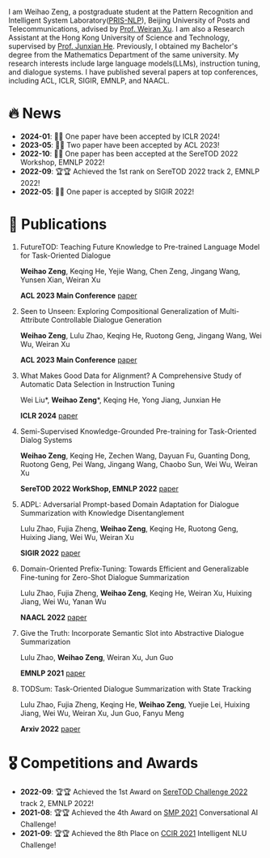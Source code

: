 I am Weihao Zeng, a postgraduate student at the Pattern Recognition and Intelligent System Laboratory([PRIS-NLP](https://pris-nlp.github.io/en/#hero)), Beijing University of Posts and Telecommunications, advised by [Prof. Weiran Xu](https://pris-nlp.github.io/en/author/weiran-xu/). I am also a Research Assistant at the Hong Kong University of Science and Technology, supervised by [Prof. Junxian He](https://jxhe.github.io/). Previously, I obtained my Bachelor's degree from the Mathematics Department of the same university. My research interests include large language models(LLMs), instruction tuning, and dialogue systems. I have published several papers at top conferences, including ACL, ICLR, SIGIR, EMNLP, and NAACL.

# 🔥 News

- **2024-01**: 🎉🎉 One paper have been accepted by ICLR 2024!
- **2023-05**: 🎉🎉 Two paper have been accepted by ACL 2023!
- **2022-10**: 🎉🎉 One paper has been accepted at the SereTOD 2022 Workshop, EMNLP 2022!
- **2022-09**: 🏆🏆 Achieved the 1st rank on SereTOD 2022 track 2, EMNLP 2022!
- **2022-05**: 🎉🎉 One paper is accepted by SIGIR 2022!

# 📝 Publications 

1. FutureTOD: Teaching Future Knowledge to Pre-trained Language Model for Task-Oriented Dialogue

   **Weihao Zeng**, Keqing He, Yejie Wang, Chen Zeng, Jingang Wang, Yunsen Xian, Weiran Xu
   
   **ACL 2023 Main Conference**   [paper](https://arxiv.org/abs/2306.10315)
2. Seen to Unseen: Exploring Compositional Generalization of Multi-Attribute Controllable Dialogue Generation

   **Weihao Zeng**, Lulu Zhao, Keqing He, Ruotong Geng, Jingang Wang, Wei Wu, Weiran Xu
   
   **ACL 2023 Main Conference**   [paper](https://arxiv.org/abs/2306.10317)

3. What Makes Good Data for Alignment? A Comprehensive Study of Automatic Data Selection in Instruction Tuning
   
    Wei Liu*, **Weihao Zeng***, Keqing He, Yong Jiang, Junxian He
   
    **ICLR 2024**  [paper](https://arxiv.org/abs/2312.15685)
   
5. Semi-Supervised Knowledge-Grounded Pre-training for Task-Oriented Dialog Systems 

   **Weihao Zeng**, Keqing He, Zechen Wang, Dayuan Fu, Guanting Dong, Ruotong Geng, Pei Wang, Jingang Wang, Chaobo Sun, Wei Wu, Weiran Xu
   
   **SereTOD 2022 WorkShop, EMNLP 2022**   [paper](https://aclanthology.org/2022.seretod-1.6.pdf)
   
6. ADPL: Adversarial Prompt-based Domain Adaptation for Dialogue Summarization with Knowledge Disentanglement   

   Lulu Zhao, Fujia Zheng, **Weihao Zeng**, Keqing He, Ruotong Geng, Huixing Jiang, Wei Wu, Weiran Xu
   
   **SIGIR 2022** [paper](https://dl.acm.org/doi/10.1145/3477495.3531933) 
   
7. Domain-Oriented Prefix-Tuning: Towards Efficient and Generalizable Fine-tuning for Zero-Shot Dialogue Summarization

   Lulu Zhao, Fujia Zheng, **Weihao Zeng**, Keqing He, Weiran Xu, Huixing Jiang, Wei Wu, Yanan Wu
   
   **NAACL 2022** [paper](https://aclanthology.org/2022.naacl-main.357.pdf)
   
8. Give the Truth: Incorporate Semantic Slot into Abstractive Dialogue Summarization

   Lulu Zhao, **Weihao Zeng**, Weiran Xu, Jun Guo
   
   **EMNLP 2021** [paper](https://pdfs.semanticscholar.org/bbc4/08a278613621e107b2d3caff06edbd688d80.pdf?_gl=1*qle2t2*_ga*MTY2NzMzNzY4Ny4xNjc5ODg1NDQ3*_ga_H7P4ZT52H5*MTY4MTYzNTMwNC4zNC4xLjE2ODE2MzY4MTMuMC4wLjA.)
   
9. TODSum: Task-Oriented Dialogue Summarization with State Tracking

   Lulu Zhao, Fujia Zheng, Keqing He, **Weihao Zeng**, Yuejie Lei, Huixing Jiang, Wei Wu, Weiran Xu, Jun Guo, Fanyu Meng
   
   **Arxiv 2022** [paper](https://arxiv.org/pdf/2110.12680.pdf)
   
# 🎖 Competitions and Awards

- **2022-09**: 🏆🏆 Achieved the 1st Award on [SereTOD Challenge 2022](http://seretod.org/Challenge.html) track 2, EMNLP 2022!
- **2021-08**: 🏆🏆 Achieved the 4th Award on [SMP 2021](https://conference.cipsc.org.cn/smp2021/) Conversational AI Challenge!
- **2021-09**: 🏆🏆 Achieved the 8th Place on [CCIR 2021](https://www.datafountain.cn/competitions/511/ranking?isRedance=1&sch=1793&stage=B)  Intelligent NLU Challenge!



